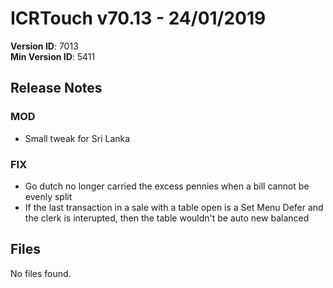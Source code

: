 # ICRTouch v70.13 - 24/01/2019

__Version ID__: 7013
<br>__Min Version ID__: 5411

## Release Notes
### MOD
- Small tweak for Sri Lanka

### FIX
- Go dutch no longer carried the excess pennies when a bill cannot be evenly split
- If the last transaction in a sale with a table open is a Set Menu Defer and the clerk is interupted, then the table wouldn't be auto new balanced

## Files
No files found.

